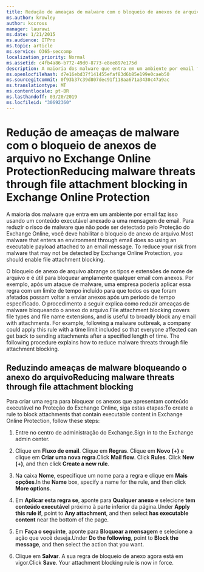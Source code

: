 ```yaml
---
title: Redução de ameaças de malware com o bloqueio de anexos de arquivo no Exchange Online Protection
ms.author: krowley
author: kccross
manager: laurawi
ms.date: 1/21/2015
ms.audience: ITPro
ms.topic: article
ms.service: O365-seccomp
localization_priority: Normal
ms.assetid: c4fb4a86-b772-49d0-8773-e8ee897e175d
description: A maioria dos malware que entra em um ambiente por email faz isso usando um conteúdo executável anexado a uma mensagem de email. Para reduzir o risco de malware que não pode ser detectado pelo Proteção do Exchange Online, você deve habilitar o bloqueio de anexo de arquivo.
ms.openlocfilehash: d7e16ebd37f141455efaf83d6b85e199e0caeb50
ms.sourcegitcommit: 0f93b37c39d807dec91f118aa671a3430c47a9ac
ms.translationtype: MT
ms.contentlocale: pt-BR
ms.lasthandoff: 03/20/2019
ms.locfileid: "30692360"
---
```

# <a name="reducing-malware-threats-through-file-attachment-blocking-in-exchange-online-protection"></a><span data-ttu-id="80b6d-104">Redução de ameaças de malware com o bloqueio de anexos de arquivo no Exchange Online Protection</span><span class="sxs-lookup"><span data-stu-id="80b6d-104">Reducing malware threats through file attachment blocking in Exchange Online Protection</span></span>

<span data-ttu-id="80b6d-p102">A maioria dos malware que entra em um ambiente por email faz isso usando um conteúdo executável anexado a uma mensagem de email. Para reduzir o risco de malware que não pode ser detectado pelo Proteção do Exchange Online, você deve habilitar o bloqueio de anexo de arquivo.</span><span class="sxs-lookup"><span data-stu-id="80b6d-p102">Most malware that enters an environment through email does so using an executable payload attached to an email message. To reduce your risk from malware that may not be detected by Exchange Online Protection, you should enable file attachment blocking.</span></span> 
  
<span data-ttu-id="80b6d-p103">O bloqueio de anexo de arquivo abrange os tipos e extensões de nome de arquivo e é útil para bloquear amplamente qualquer email com anexos. Por exemplo, após um ataque de malware, uma empresa poderia aplicar essa regra com um limite de tempo incluído para que todos os que foram afetados possam voltar a enviar anexos após um período de tempo especificado. O procedimento a seguir explica como reduzir ameaças de malware bloqueando o anexo do arquivo.</span><span class="sxs-lookup"><span data-stu-id="80b6d-p103">File attachment blocking covers file types and file name extensions, and is useful to broadly block any email with attachments. For example, following a malware outbreak, a company could apply this rule with a time limit included so that everyone affected can get back to sending attachments after a specified length of time. The following procedure explains how to reduce malware threats through file attachment blocking.</span></span> 
  
## <a name="reducing-malware-threats-through-file-attachment-blocking"></a><span data-ttu-id="80b6d-110">Reduzindo ameaças de malware bloqueando o anexo do arquivo</span><span class="sxs-lookup"><span data-stu-id="80b6d-110">Reducing malware threats through file attachment blocking</span></span>

<span data-ttu-id="80b6d-111">Para criar uma regra para bloquear os anexos que apresentam conteúdo executável no Proteção do Exchange Online, siga estas etapas:</span><span class="sxs-lookup"><span data-stu-id="80b6d-111">To create a rule to block attachments that contain executable content in Exchange Online Protection, follow these steps:</span></span>
  
1. <span data-ttu-id="80b6d-112">Entre no centro de administração do Exchange.</span><span class="sxs-lookup"><span data-stu-id="80b6d-112">Sign in to the Exchange admin center.</span></span>
    
2. <span data-ttu-id="80b6d-p104">Clique em **Fluxo de email**. Clique em **Regras**. Clique em **Novo (+)** e clique em **Criar uma nova regra**.</span><span class="sxs-lookup"><span data-stu-id="80b6d-p104">Click **Mail flow**. Click **Rules**. Click **New (+)**, and then click **Create a new rule**.</span></span> 
    
3. <span data-ttu-id="80b6d-116">Na caixa **Nome**, especifique um nome para a regra e clique em **Mais opções**.</span><span class="sxs-lookup"><span data-stu-id="80b6d-116">In the **Name** box, specify a name for the rule, and then click **More options**.</span></span> 
    
4. <span data-ttu-id="80b6d-117">Em **Aplicar esta regra se**, aponte para **Qualquer anexo** e selecione **tem conteúdo executável** próximo à parte inferior da página.</span><span class="sxs-lookup"><span data-stu-id="80b6d-117">Under **Apply this rule if**, point to **Any attachment**, and then select **has executable content** near the bottom of the page.</span></span> 
    
5. <span data-ttu-id="80b6d-118">Em **Faça o seguinte**, aponte para **Bloquear a mensagem** e selecione a ação que você deseja.</span><span class="sxs-lookup"><span data-stu-id="80b6d-118">Under **Do the following**, point to **Block the message**, and then select the action that you want.</span></span> 
    
6. <span data-ttu-id="80b6d-p105">Clique em **Salvar**. A sua regra de bloqueio de anexo agora está em vigor.</span><span class="sxs-lookup"><span data-stu-id="80b6d-p105">Click **Save**. Your attachment blocking rule is now in force.</span></span> 
    
